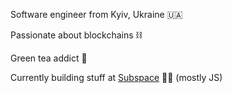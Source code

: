 Software engineer from Kyiv, Ukraine 🇺🇦

Passionate about blockchains ⛓️

Green tea addict 🍵

Currently building stuff at [Subspace](https://github.com/subspace) 🧑‍💻 (mostly JS)
